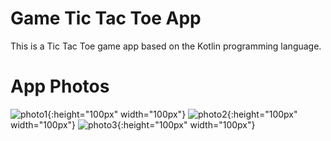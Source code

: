 # Game Tic Tac Toe App
This is a Tic Tac Toe game app based on the Kotlin programming language.
# App Photos
![photo1](https://user-images.githubusercontent.com/97396553/229269848-d22b5f10-363a-4b6e-8636-525b3b9c9c35.jpg){:height="100px" width="100px"}
![photo2](https://user-images.githubusercontent.com/97396553/229269846-9474c0df-846c-412e-9104-2fa01ec1918e.jpg){:height="100px" width="100px"}
![photo3](https://user-images.githubusercontent.com/97396553/229269847-e31a4818-e240-41de-bca1-ead09dd760a1.jpg){:height="100px" width="100px"}
